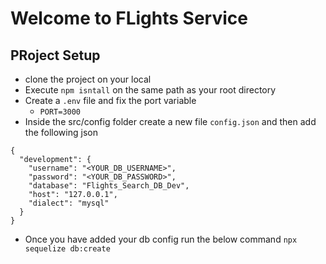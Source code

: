 # Welcome to FLights Service


## PRoject Setup
- clone the project on your local
- Execute `npm isntall` on the same path as your root directory
- Create a `.env` file and fix the port variable
    - `PORT=3000`
- Inside the src/config folder create a new file `config.json` and then add the following json 

```
{
  "development": {
    "username": "<YOUR_DB_USERNAME>",
    "password": "<YOUR_DB_PASSWORD>",
    "database": "Flights_Search_DB_Dev",
    "host": "127.0.0.1",
    "dialect": "mysql"
  }
}
```

- Once you have added your db config run the below command
`npx sequelize db:create`